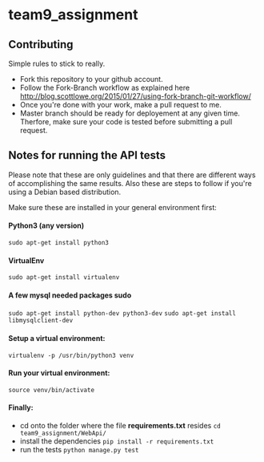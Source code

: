 # team9_assignment

## Contributing

Simple rules to stick to really.
- Fork this repository to your github account.
- Follow the Fork-Branch workflow as explained here http://blog.scottlowe.org/2015/01/27/using-fork-branch-git-workflow/
- Once you're done with your work, make a pull request to me.
- Master branch should be ready for deployement at any given time. Therfore, make sure your code is tested before submitting a pull request.


## Notes for running the API tests
Please note that these are only guidelines and that there are different ways of accomplishing the same results.
Also these are steps to follow if you're using a Debian based distribution.

Make sure these are installed in your general environment first:
#### Python3 (any version) 
`sudo apt-get install python3`

#### VirtualEnv 
  `sudo apt-get install virtualenv`
#### A few mysql needed packages sudo 
  `sudo apt-get install python-dev python3-dev`
  `sudo apt-get install libmysqlclient-dev`

#### Setup a virtual environment:
  `virtualenv -p /usr/bin/python3 venv`
  
#### Run your virtual environment:
  `source venv/bin/activate`

#### Finally:
- cd onto the folder where the file **requirements.txt** resides `cd team9_assignment/WebApi/`
- install the dependencies `pip install -r requirements.txt`
- run the tests `python manage.py test`

  



